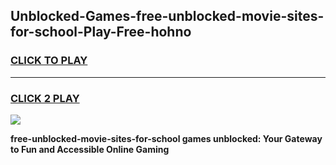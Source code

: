 
## Unblocked-Games-free-unblocked-movie-sites-for-school-Play-Free-hohno
<h3>
<a href="https://premium76.site?title=free-unblocked-movie-sites-for-school&ref=19M">CLICK TO PLAY</a></h3>
<hr>

<h3>
<a href="https://premium76.site?title=free-unblocked-movie-sites-for-school&ref=19M">CLICK 2 PLAY</a>
  
</h3>

<a href="https://premium76.site?title=free-unblocked-movie-sites-for-school&ref=19M"><img src="https://clearcache.store/games.png"></a>


**free-unblocked-movie-sites-for-school games unblocked: Your Gateway to Fun and Accessible Online Gaming**

